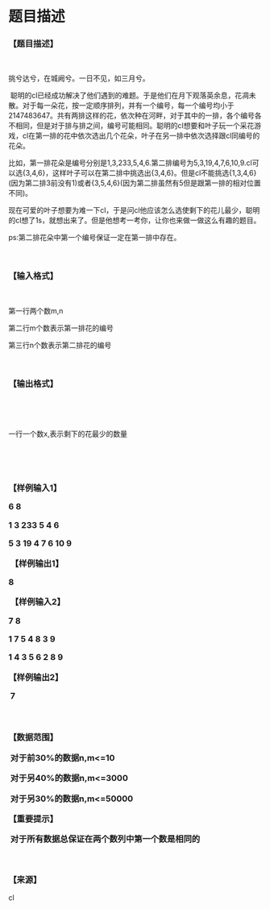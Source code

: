 # 题目描述


<h3>
【题目描述】
</h3>
<p>
<br/>
</p>
<p>
挑兮达兮，在城阙兮。一日不见，如三月兮。
</p>
<p>
 聪明的cl已经成功解决了他们遇到的难题。于是他们在月下观落英余息，花凋未散。对于每一朵花，按一定顺序排列，并有一个编号，每一个编号均小于2147483647。共有两排这样的花，依次种在河畔，对于其中的一排，各个编号各不相同，但是对于排与排之间，编号可能相同。聪明的cl想要和叶子玩一个采花游戏，cl在第一排的花中依次选出几个花朵，叶子在另一排中依次选择跟cl同编号的花朵。
</p>
<p>
比如，第一排花朵是编号分别是1,3,233,5,4,6.第二排编号为5,3,19,4,7,6,10,9.cl可以选{3,4,6}，这样叶子可以在第二排中挑选出{3,4,6}。但是cl不能挑选{1,3,4,6}(因为第二排3前没有1)或者{3,5,4,6}(因为第二排虽然有5但是跟第一排的相对位置不同)。
</p>
<p>
现在可爱的叶子想要为难一下cl，于是问cl他应该怎么选使剩下的花儿最少，聪明的cl想了1s，就想出来了。但是他想考一考你，让你也来做一做这么有趣的题目。
</p>
<p>
ps:第二排花朵中第一个编号保证一定在第一排中存在。
</p>
<p>
<br/>
</p>
<h3>
【输入格式】
</h3>
<p>
<br/>
</p>
<p>
第一行两个数m,n
</p>
<p>
第二行m个数表示第一排花的编号
</p>
<p>
第三行n个数表示第二排花的编号
</p>
<p>
<br/>
</p>
<h3>
【输出格式】
</h3>
<p>
<br/>
</p>
<p>
<br/>
</p>
<p>
一行一个数x,表示剩下的花最少的数量
</p>
<p>
<br/>
</p>
<p>
<br/>
</p>
<h3>
<p>
【样例输入1】
</p>
<p>
6 8
</p>
<p>
1 3 233 5 4 6
</p>
<p>
5 3 19 4 7 6 10 9
</p>
<p>
 【样例输出1】
</p>
<p>
8
</p>
<p>
 【样例输入2】
</p>
<p>
7 8
</p>
<p>
1 7 5 4 8 3 9
</p>
<p>
1 4 3 5 6 2 8 9
</p>
<p>
【样例输出2】
</p>
<p>
 7
</p>
<br/>
</h3>
<h3>
<p>
【数据范围】
</p>
<p>
 对于前30%的数据n,m&lt;=10
</p>
<p>
 对于另40%的数据n,m&lt;=3000
</p>
<p>
 对于另30%的数据n,m&lt;=50000
</p>
<p>
【重要提示】
</p>
<p>
 对于所有数据总保证在两个数列中第一个数是相同的
</p>
</h3>
<p>
<br/>
</p>
<h3>
【来源】
</h3>
<p>
cl
</p>
